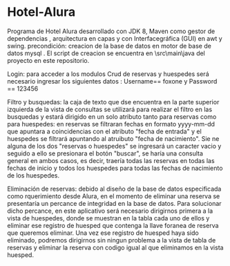 # Hotel-Alura


Programa  de Hotel Alura desarrollado  con JDK 8, Maven como gestor de dependencias , arquitectura en capas y  con Interfacegráfica (GUI) en awt y swing.
precondición: creacion de la base de datos  en motor de base de datos mysql . El script de creacion se encuentra en \src\main\java  del proyecto en este repositorio.

Login: para acceder a los modulos Crud de reservas  y huespedes será necesario ingresar los siguientes datos : Username== foxone y Password == 123456


Filtro y busquedas:  la caja de texto  que dse encuentra en la parte superior izquierda de la vista de  consultas  se  utilizará para realizar el  filtro  en las busquedas   y estará dirigido en un solo atributo  tanto  para reservas como para huespedes: 
en reservas se filtraran fechas en formato yyyy-mm-dd que apuntara a coincidencias con  el atributo "fecha de entrada" y el huespedes se filtrará apuntando al 
atruibuto "fecha de nacimiento". Sie ne alguna de  los dos "reservas o  huespedes" se ingresará  un caracter vacio  y seguido a ello  se presionara el botón "buscar",
se haría una consulta general en ambos casos, es decir, traería todas las reservas en todas las fechas de inicio y todos los huespedes para todas las fechas de 
nacimiento de los huespedes.


Eliminación de reservas:  debido al diseño de la base de datos especificada como rquerimiento desde Alura, en el momento de eliminar una reserva se presentaría
un percance de integridad  en la base de datos. Para solucionar dicho percance, en este aplicativo será necesario dirigirnos primera a la vista de huespedes,
donde se muestran en la tabla cada uno de ellos y eliminar ese registro de huesped que contenga la llave foranea de reserva que queremos eliminar. Una vez ese registro
de huesped haya sido eliminado, podremos dirigirnos sin ningun problema a  la vista de tabla de reservas y eliminar la reserva con codigo igual al que eliminamos
en  la vista  huesped.

